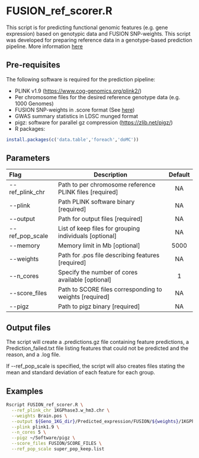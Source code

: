 # FUSION_ref_scorer.R

This script is for predicting functional genomic features (e.g. gene expression) based on genotypic data and FUSION SNP-weights. This script was developed for preparing reference data in a genotype-based prediction pipeline. More information [here](https://opain.github.io/GenoPred/Pipeline_prep.html)

## Pre-requisites
The following software is required for the prediction pipeline:

* PLINK v1.9 (https://www.cog-genomics.org/plink2/)
* Per chromosome files for the desired reference genotype data (e.g. 1000 Genomes)
* FUSION SNP-weights in .score format (See [here](https://github.com/opain/GenoPred/tree/master/Scripts/FUSION_score_file_creator))
* GWAS summary statistics in LDSC munged format
* pigz: software for parallel gz compression (https://zlib.net/pigz/)
* R packages:
```R
install.packages(c('data.table','foreach','doMC'))
```

## Parameters
| Flag     | Description                                                  | Default |
| :------------- | ------------------------------------------------------ | :----------: |
| --ref_plink_chr | Path to per chromosome reference PLINK files [required] | NA |
| --plink | Path PLINK software binary [required] | NA |
| --output | Path for output files [required] | NA |
| --ref_pop_scale | List of keep files for grouping individuals [optional] | NA |
| --memory | Memory limit in Mb [optional] | 5000 |
| --weights | Path for .pos file describing features [required] | NA |
| --n_cores | Specify the number of cores available [optional] | 1 |
| --score_files | Path to SCORE files corresponding to weights [required] | NA |
| --pigz | Path to pigz binary [required] | NA |

## Output files

The script will create a .predictions.gz file containing feature predictions, a Prediction_failed.txt file listing features that could not be predicted and the reason, and a .log file.

If --ref_pop_scale is specified, the script will also creates files stating the mean and standard deviation of each feature for each group.

## Examples
```sh
Rscript FUSION_ref_scorer.R \
  --ref_plink_chr 1KGPhase3.w_hm3.chr \
  --weights Brain.pos \
  --output ${Geno_1KG_dir}/Predicted_expression/FUSION/${weights}/1KGPhase3.w_hm3.FUSION.Brain \
  --plink plink1.9 \
  --n_cores 5 \
  --pigz ~/Software/pigz \
  --score_files FUSION/SCORE_FILES \
  --ref_pop_scale super_pop_keep.list
```
